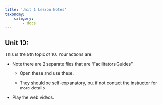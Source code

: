 ```yaml
---
title: 'Unit 1 Lesson Notes'
taxonomy:
    category:
        - docs
---
```


## Unit 10:

This is the 9th topic of 10. Your actions are:

-   Note there are 2 separate files that are “Facilitators Guides”

    -   Open these and use these.

    -   They should be self-explanatory, but if not contact the instructor for
        more details

-   Play the web videos.
